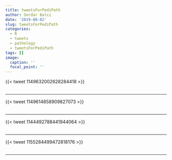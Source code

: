 ```yaml
---
title: tweetsForPediPath
author: Serdar Balci
date: '2019-08-02'
slug: tweetsForPediPath
categories:
  - R
  - tweets
  - pathology
  - tweetsForPediPath
tags: []
image:
  caption: ''
  focal_point: ''
---
```



{{< tweet 1149632002628284418 >}}
<br>
<br>
<hr>
{{< tweet 1149614858909827073 >}}
<br>
<br>
<hr>
{{< tweet 1144492788441944064 >}}
<br>
<br>
<hr>
{{< tweet 1155284499472818176 >}}
<br>
<br>
<hr>
